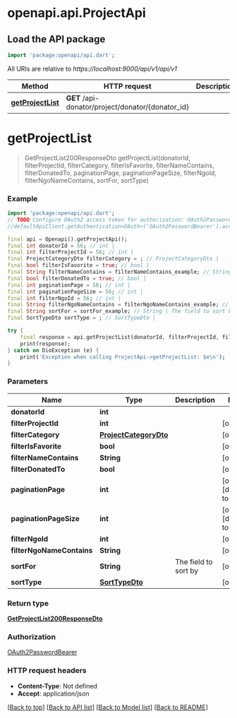 # openapi.api.ProjectApi

## Load the API package
```dart
import 'package:openapi/api.dart';
```

All URIs are relative to *https://localhost:9000/api/v1/api/v1*

Method | HTTP request | Description
------------- | ------------- | -------------
[**getProjectList**](ProjectApi.md#getprojectlist) | **GET** /api-donator/project/donator/{donator_id} | 


# **getProjectList**
> GetProjectList200ResponseDto getProjectList(donatorId, filterProjectId, filterCategory, filterIsFavorite, filterNameContains, filterDonatedTo, paginationPage, paginationPageSize, filterNgoId, filterNgoNameContains, sortFor, sortType)



### Example
```dart
import 'package:openapi/api.dart';
// TODO Configure OAuth2 access token for authorization: OAuth2PasswordBearer
//defaultApiClient.getAuthentication<OAuth>('OAuth2PasswordBearer').accessToken = 'YOUR_ACCESS_TOKEN';

final api = Openapi().getProjectApi();
final int donatorId = 56; // int | 
final int filterProjectId = 56; // int | 
final ProjectCategoryDto filterCategory = ; // ProjectCategoryDto | 
final bool filterIsFavorite = true; // bool | 
final String filterNameContains = filterNameContains_example; // String | 
final bool filterDonatedTo = true; // bool | 
final int paginationPage = 56; // int | 
final int paginationPageSize = 56; // int | 
final int filterNgoId = 56; // int | 
final String filterNgoNameContains = filterNgoNameContains_example; // String | 
final String sortFor = sortFor_example; // String | The field to sort by
final SortTypeDto sortType = ; // SortTypeDto | 

try {
    final response = api.getProjectList(donatorId, filterProjectId, filterCategory, filterIsFavorite, filterNameContains, filterDonatedTo, paginationPage, paginationPageSize, filterNgoId, filterNgoNameContains, sortFor, sortType);
    print(response);
} catch on DioException (e) {
    print('Exception when calling ProjectApi->getProjectList: $e\n');
}
```

### Parameters

Name | Type | Description  | Notes
------------- | ------------- | ------------- | -------------
 **donatorId** | **int**|  | 
 **filterProjectId** | **int**|  | [optional] 
 **filterCategory** | [**ProjectCategoryDto**](.md)|  | [optional] 
 **filterIsFavorite** | **bool**|  | [optional] 
 **filterNameContains** | **String**|  | [optional] 
 **filterDonatedTo** | **bool**|  | [optional] 
 **paginationPage** | **int**|  | [optional] [default to 1]
 **paginationPageSize** | **int**|  | [optional] [default to 20]
 **filterNgoId** | **int**|  | [optional] 
 **filterNgoNameContains** | **String**|  | [optional] 
 **sortFor** | **String**| The field to sort by | [optional] 
 **sortType** | [**SortTypeDto**](.md)|  | [optional] 

### Return type

[**GetProjectList200ResponseDto**](GetProjectList200ResponseDto.md)

### Authorization

[OAuth2PasswordBearer](../README.md#OAuth2PasswordBearer)

### HTTP request headers

 - **Content-Type**: Not defined
 - **Accept**: application/json

[[Back to top]](#) [[Back to API list]](../README.md#documentation-for-api-endpoints) [[Back to Model list]](../README.md#documentation-for-models) [[Back to README]](../README.md)

